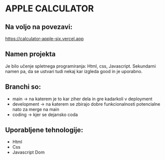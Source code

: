 # APPLE CALCULATOR

## Na voljo na povezavi:
https://calculator-apple-six.vercel.app

## Namen projekta
Je bilo učenje spletnega programiranja: Html, css, Javascript. Sekundarni namen pa, da se ustvari tudi nekaj kar izgleda good in je uporabno.




## Branchi so:
- main -> na katerem je to kar ziher dela in gre kadarkoli v deployment
- development -> na katerem se zbirajo dobre funkcionalnosti potencialne nato za merge na main
- coding -> kjer se dejansko coda

## Uporabljene tehnologije:
- Html
- Css
- Javascript Dom



